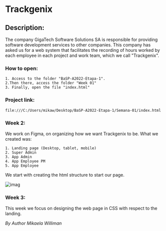 # Trackgenix
## Description: 
The company GigaTech Software Solutions SA is responsible for providing software development services to other companies.
This company has asked us for a web system that facilitates the recording of hours worked by each employee in each project and work team, which we call "Trackgenix".

### How to open: 
```
1. Access to the folder "BaSP-A2022-Etapa-1".
2.Then there, access the folder "Week 01"
3. Finally, open the file "index.html"
``` 
### Project link:
```
file:///C:/Users/mikaw/Desktop/BaSP-A2022-Etapa-1/Semana-01/index.html
``` 
### Week 2:
We work on Figma, on organizing how we want Trackgenix to be.
What we created was:
```
1. Landing page (Desktop, tablet, mobile)
2. Super Admin
3. App Admin
4. App Employee PM
5. App Employee 
``` 
We start with creating the html structure to start our page.

![imag](https://user-images.githubusercontent.com/107006360/187561308-133896bc-a278-4edb-be37-1b6806611b20.png)

### Week 3: 
This week we focus on designing the web page in CSS with respect to the landing.

_By Author Mikaela Williman_

